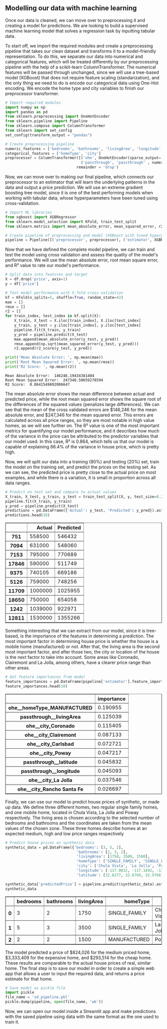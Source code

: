 ## **Modelling our data with machine learning**

Once our data is cleaned, we can move over to preprocessing it and creating a model for predictions. We are looking to build a supervised machine learning model that solves a regression task by inputting tabular data.

To start off, we import the required modules and create a preprocessing pipeline that takes our clean dataset and transforms it to a model-friendly representation. To do this, we separate our data into numerical and categorical features, which will be treated differently by our preprocessing pipeline with the help of a scikit-learn ColumnTransformer. The numerical features will be passed through unchanged, since we will use a tree-based model (XGBoost) that does not require feature scaling (standarization), and the only thing we need to do is encode our categorical data using One-Hot encoding. We encode the home type and city variables to finish our preprocessor transformer.


```python
# Import required modules
import numpy as np
import pandas as pd
from sklearn.preprocessing import OneHotEncoder
from sklearn.pipeline import Pipeline
from sklearn.compose import ColumnTransformer
from sklearn import set_config
set_config(transform_output = "pandas")

# Create preprocessing pipeline
numeric_features = ['bedrooms', 'bathrooms', 'livingArea', 'longitude', 'latitude']
categorical_features = ['homeType', 'city']
preprocessor = ColumnTransformer([('ohe', OneHotEncoder(sparse_output= False), categorical_features),
                                  ('passthrough', 'passthrough' , numeric_features)],
                                remainder = 'drop')
```

Now, we can move over to making our final pipeline, which connects our preprocessor to an estimator that will learn the underlying patterns in the data and output a price prediction. We will use an extreme gradient boosting tree model, since it is one of the best performing models when working with tabular data, whose hyperparameters have been tuned using cross-validation.


```python
# Import ML libraries
from xgboost import XGBRegressor
from sklearn.model_selection import KFold, train_test_split
from sklearn.metrics import mean_absolute_error, mean_squared_error, r2_score

# Create pipeline of preprocessing and model (XGBoost with tuned hyperparameters)
pipeline = Pipeline([('preprocessor', preprocessor), ('estimator', XGBRegressor(learning_rate = 0.1, max_depth = 7, n_estimators = 200, reg_lambda = 0.1, reg_alpha = 0.1))])
```

Now that we have defined the complete model pipeline, we can train and test the model using cross validation and assess the quality of the model's performance. We will use the mean absolute error, root mean square error, and R² value to rate our model's performance.


```python
# Split data into features and target
X = df.drop('price', axis=1)
y = df['price']

# Test model performance with 5-fold cross validation
kf = KFold(n_splits=5, shuffle=True, random_state=42)
mae = []
rmse = []
r2 = []
for train_index, test_index in kf.split(X):
    X_train, X_test = X.iloc[train_index], X.iloc[test_index]
    y_train, y_test = y.iloc[train_index], y.iloc[test_index]
    pipeline.fit(X_train, y_train)
    y_pred = pipeline.predict(X_test)
    mae.append(mean_absolute_error(y_test, y_pred))
    rmse.append(np.sqrt(mean_squared_error(y_test, y_pred)))
    r2.append(r2_score(y_test, y_pred))

print('Mean Absolute Error: ', np.mean(mae))
print('Root Mean Squared Error: ', np.mean(rmse))
print('R2 Score: ', np.mean(r2))
```

    Mean Absolute Error:  146246.19434381404
    Root Mean Squared Error:  247346.50659278594
    R2 Score:  0.8641549692006647
    

The mean absolute error shows the mean difference between actual and predicted price, while the root mean squared error shows the square root of the differences of the squared values (penalizes large differences). We can see that the mean of the cross validated errors are \$146,246 for the mean absolute error, and \$247,346 for the mean squared error. This errors are calculated across all price ranges, so they are most notable in high value homes, as we will see further on. The R² value is one of the most important metrics for quantifying our model performance, and it describes how much of the variance in the price can be attributed to the predictor variables that our model used. In this case, R² is 0.864, which tells us that our model is capable of explaining 86.4% of the variance in house price, which is pretty high.

Now, we will split our data into a training (80%) and testing (20%) set, train the model on the training set, and predict the prices on the testing set. As we can see, the predicted price is pretty close to the actual price on most examples, and while there is a variation, it is small in proportion across all data ranges.


```python
# Predict on test set and compare to actual values
X_train, X_test, y_train, y_test = train_test_split(X, y, test_size=0.2, random_state=3)
pipeline.fit(X_train, y_train)
y_pred = pipeline.predict(X_test)
predictions = pd.DataFrame({'Actual': y_test, 'Predicted': y_pred}).astype(int)
predictions.head(10)
```




<div>
<table border="1" class="dataframe">
  <thead>
    <tr style="text-align: right;">
      <th></th>
      <th>Actual</th>
      <th>Predicted</th>
    </tr>
  </thead>
  <tbody>
    <tr>
      <th>751</th>
      <td>558500</td>
      <td>546432</td>
    </tr>
    <tr>
      <th>7094</th>
      <td>631000</td>
      <td>548060</td>
    </tr>
    <tr>
      <th>7153</th>
      <td>795000</td>
      <td>770689</td>
    </tr>
    <tr>
      <th>17846</th>
      <td>590000</td>
      <td>511749</td>
    </tr>
    <tr>
      <th>9375</th>
      <td>740105</td>
      <td>669186</td>
    </tr>
    <tr>
      <th>5126</th>
      <td>759000</td>
      <td>748256</td>
    </tr>
    <tr>
      <th>11709</th>
      <td>1000000</td>
      <td>1025955</td>
    </tr>
    <tr>
      <th>18650</th>
      <td>750000</td>
      <td>654058</td>
    </tr>
    <tr>
      <th>1242</th>
      <td>1039000</td>
      <td>922971</td>
    </tr>
    <tr>
      <th>12811</th>
      <td>1530000</td>
      <td>1355266</td>
    </tr>
  </tbody>
</table>
</div>



Something interesting that we can extract from our model, since it is tree-based, is the importance of the features in determining a prediction. The most important factor in determining house price is whether the house is a mobile home (manufactured) or not. After that, the living area is the second most important factor, and after those two, the city or location of the house is the next factor to take into account. Some areas like Coronado, Clairemont and La Jolla, among others, have a clearer price range than other areas.


```python
# Get feature importances from model
feature_importances = pd.DataFrame(pipeline['estimator'].feature_importances_, index = pipeline['preprocessor'].get_feature_names_out(), columns=['importance']).sort_values('importance', ascending=False)
feature_importances.head(10)
```




<div>
<table border="1" class="dataframe">
  <thead>
    <tr style="text-align: right;">
      <th></th>
      <th>importance</th>
    </tr>
  </thead>
  <tbody>
    <tr>
      <th>ohe__homeType_MANUFACTURED</th>
      <td>0.190955</td>
    </tr>
    <tr>
      <th>passthrough__livingArea</th>
      <td>0.125039</td>
    </tr>
    <tr>
      <th>ohe__city_Coronado</th>
      <td>0.115405</td>
    </tr>
    <tr>
      <th>ohe__city_Clairemont</th>
      <td>0.087133</td>
    </tr>
    <tr>
      <th>ohe__city_Carlsbad</th>
      <td>0.072721</td>
    </tr>
    <tr>
      <th>ohe__city_Poway</th>
      <td>0.047217</td>
    </tr>
    <tr>
      <th>passthrough__latitude</th>
      <td>0.045832</td>
    </tr>
    <tr>
      <th>passthrough__longitude</th>
      <td>0.045093</td>
    </tr>
    <tr>
      <th>ohe__city_La Jolla</th>
      <td>0.037546</td>
    </tr>
    <tr>
      <th>ohe__city_Rancho Santa Fe</th>
      <td>0.026697</td>
    </tr>
  </tbody>
</table>
</div>



Finally, we can use our model to predict house prices of synthetic, or made up data. We define three different homes, two regular single family homes, and one mobile home, located in Chula Vista, La Jolla and Poway respectively. The living area is chosen according to the selected number of bedrooms and bathrooms and the coordinates are taken from the mean values of the chosen zone. These three homes describe homes at an expected medium, high and low price ranges respectively


```python
# Predict house prices on synthetic data
synthetic_data = pd.DataFrame({'bedrooms': [3, 5, 2],
                                'bathrooms': [2, 3, 2],
                                'livingArea': [1750, 3500, 1500],
                                'homeType': ['SINGLE_FAMILY', 'SINGLE_FAMILY', 'MANUFACTURED'],
                                'city': ['Chula Vista', 'La Jolla', 'Poway'],
                                'longitude': [-117.0032, -117.1692, -117.0407],
                                'latitude': [32.6277, 32.6769, 32.9766]})

synthetic_data['predictedPrice'] = pipeline.predict(synthetic_data).astype(int)
synthetic_data
```




<div>
<table border="1" class="dataframe">
  <thead>
    <tr style="text-align: right;">
      <th></th>
      <th>bedrooms</th>
      <th>bathrooms</th>
      <th>livingArea</th>
      <th>homeType</th>
      <th>city</th>
      <th>longitude</th>
      <th>latitude</th>
      <th>predictedPrice</th>
    </tr>
  </thead>
  <tbody>
    <tr>
      <th>0</th>
      <td>3</td>
      <td>2</td>
      <td>1750</td>
      <td>SINGLE_FAMILY</td>
      <td>Chula Vista</td>
      <td>-117.0032</td>
      <td>32.6277</td>
      <td>824026</td>
    </tr>
    <tr>
      <th>1</th>
      <td>5</td>
      <td>3</td>
      <td>3500</td>
      <td>SINGLE_FAMILY</td>
      <td>La Jolla</td>
      <td>-117.1692</td>
      <td>32.6769</td>
      <td>3333409</td>
    </tr>
    <tr>
      <th>2</th>
      <td>2</td>
      <td>2</td>
      <td>1500</td>
      <td>MANUFACTURED</td>
      <td>Poway</td>
      <td>-117.0407</td>
      <td>32.9766</td>
      <td>293514</td>
    </tr>
  </tbody>
</table>
</div>



The model predicted a price of \$824,026 for the medium priced home, \$3,333,409 for the expensive home, and \$293,514 for the cheap home. These results are comparable to the actual house prices of real, similar home. The final step is to save our model in order to create a simple web app that allows a user to input the required data, and returns a price estimate for that home.


```python
# Save model as pickle file
import pickle
file_name = 'sd_pipeline.pkl'
pickle.dump(pipeline, open(file_name, 'wb'))
```

Now, we can open our model inside a Streamlit app and make predictions with the saved pipeline using data with the same format as the one used to train it.
